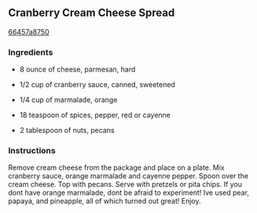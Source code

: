 ## Cranberry Cream Cheese Spread

[66457a8750](http://tastykitchen.com/recipes/appetizers-and-snacks/cranberry-cream-cheese-spread/)

### Ingredients

 - 8 ounce of cheese, parmesan, hard

 - 1/2 cup of cranberry sauce, canned, sweetened

 - 1/4 cup of marmalade, orange

 - 18 teaspoon of spices, pepper, red or cayenne

 - 2 tablespoon of nuts, pecans

### Instructions

Remove cream cheese from the package and place on a plate. Mix cranberry sauce, orange marmalade and cayenne pepper. Spoon over the cream cheese. Top with pecans. Serve with pretzels or pita chips. If you dont have orange marmalade, dont be afraid to experiment! Ive used pear, papaya, and pineapple, all of which turned out great! Enjoy.